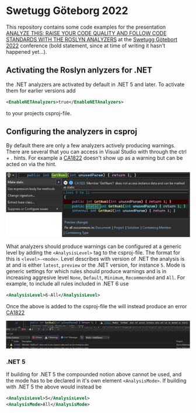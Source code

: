 # Swetugg Göteborg 2022

This repository contains some code examples for the presentation [ANALYZE THIS: RAISE YOUR CODE QUALITY AND FOLLOW CODE STANDARDS WITH THE ROSLYN ANALYZERS](https://www.swetugg.se/gbg-2022/speakers/fredrik-ljung#analyze-this-raise-your-code-quality-and-follow-code-standards-with-the-roslyn-analyzers) at the [Swetugg Götebort 2022](https://www.swetugg.se/gbg-2022) conference (bold statement, since at time of writing it hasn't happened yet...).


## Activating the Roslyn anlyzers for .NET

the .NET analyzers are activated by default in .NET 5 and later.  To activate them for earlier versions add
```xml
<EnableNETAnalyzers>true</EnableNETAnalyzers>
```
to your projects csproj-file.


## Configuring the analyzers in csproj

By default there are only a few analyzers actively producing warnings. There are several that you can access in Visual Studio with through the ctrl + . hints. For example a [CA1822](https://docs.microsoft.com/en-us/dotnet/fundamentals/code-analysis/quality-rules/ca1822) doesn't show up as a warning but can be acted on via the hint.

![Hint when rule isn't producing a warning](images/ca1822-hint-when-no-warning.png)

What analyzers should produce warnings can be configured at a generic level by adding the ```<AnalysisLevel>``` tag to the csproj-file. The format for this is ```<level>-<mode>```. Level describes with version of .NET the analysis is at and is either ```latest```, ```preview``` or the .NET version, for instance ```5```. Mode is generic settings for which rules should produce warnings and is in increasing aggresive level ```None```, ```Default```, ```Minimum```, ```Recommended``` and ```All```. For example, to include all rules included in .NET 6 use
```xml
<AnalysisLevel>6-All</AnalysisLevel>
```

Once the above is added to the csproj-file the will instead produce an error [CA1822](https://docs.microsoft.com/en-us/dotnet/fundamentals/code-analysis/quality-rules/ca1822)

![CA1822 producing error when Analysis level is high enough](images/ca1822-when-warning-enabled.png)


### .NET 5

If building for .NET 5 the compounded notion above cannot be used, and the mode has to be declared in it's own element ```<AnalysisMode>```. If building with .NET 5 the above would instead be
```xml
<AnalysisLevel>5</AnalysisLevel>
<AnalysisMode>All</AnalysisMode>
```

